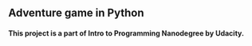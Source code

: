 ## Adventure game in Python

#### This project is a part of Intro to Programming Nanodegree by Udacity.